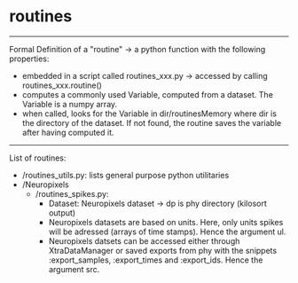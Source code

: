 # routines

***************************************************************************************************
Formal Definition of a "routine" -> a python function with the following properties:
- embedded in a script called routines_xxx.py -> accessed by calling routines_xxx.routine()
- computes a commonly used Variable, computed from a dataset. The Variable is a numpy array.
- when called, looks for the Variable in dir/routinesMemory where dir is the directory of 
  the dataset. If not found, the routine saves the variable after having computed it.
***************************************************************************************************

List of routines:

- /routines_utils.py: lists general purpose python utilitaries
- /Neuropixels
  - /routines_spikes.py:
    - Dataset: Neuropixels dataset -> dp is phy directory (kilosort output)
    - Neuropixels datasets are based on units. Here, only units spikes will be adressed (arrays of time stamps).
      Hence the argument ul.
    - Neuropixels datsets can be accessed either through XtraDataManager
      or saved exports from phy with the snippets :export_samples, :export_times and :export_ids.
      Hence the argument src.
